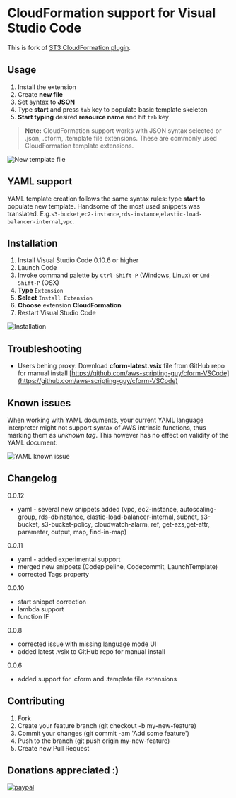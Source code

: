 CloudFormation support for Visual Studio Code 
===================

This is fork of [ST3 CloudFormation plugin](https://github.com/beaknit/cform).


Usage
-------------

 1. Install the extension
 2. Create **new file**
 3. Set syntax to **JSON**
 4. Type **start** and press ```tab``` key to populate basic template skeleton
 5. **Start typing** desired **resource name** and hit ```tab``` key


> **Note:** CloudFormation support works with JSON syntax selected or .json, .cform, .template file extensions. These are commonly used CloudFormation template extensions.

![New template file](https://raw.githubusercontent.com/aws-scripting-guy/cform-VSCode/master/assets/new_template_file.gif)


YAML support
-------------------

YAML template creation follows the same syntax rules: type **start** to populate new template. Handsome of the most used snippets was translated. E.g.```s3-bucket```,```ec2-instance```,```rds-instance```,```elastic-load-balancer-internal```,```vpc```.

Installation
-------------------

 1. Install Visual Studio Code 0.10.6 or higher
 2. Launch Code
 3. Invoke command palette by ```Ctrl-Shift-P``` (Windows, Linux) or ```Cmd-Shift-P``` (OSX)
 4. **Type** ```Extension```
 4. **Select** ```Install Extension```
 5. **Choose** extension **CloudFormation**
 6. Restart Visual Studio Code

![Installation](https://raw.githubusercontent.com/aws-scripting-guy/cform-VSCode/master/assets/install_extension.gif)

Troubleshooting
-------------------

* Users behing proxy: 
Download  **cform-latest.vsix** file from GitHub repo for manual install
[https://github.com/aws-scripting-guy/cform-VSCode](https://github.com/aws-scripting-guy/cform-VSCode)

Known issues
-------------------

When working with YAML documents, your current YAML language interpreter might not support syntax of AWS intrinsic functions, thus marking them as *unknown tag*. 
This however has no effect on validity of the YAML document. 

![YAML known issue](https://raw.githubusercontent.com/aws-scripting-guy/cform-VSCode/master/assets/known_issue1.png)

Changelog
-------------------
0.0.12
* yaml - several new snippets added (vpc, ec2-instance, autoscaling-group, rds-dbinstance, elastic-load-balancer-internal, subnet, s3-bucket, s3-bucket-policy, cloudwatch-alarm, ref, get-azs,get-attr, parameter, output, map, find-in-map) 

0.0.11
* yaml - added experimental support 
* merged new snippets (Codepipeline, Codecommit, LaunchTemplate)
* corrected Tags property

0.0.10
* start snippet correction
* lambda support
* function IF

0.0.8
* corrected issue with missing language mode UI
* added latest .vsix to GitHub repo for manual install

0.0.6
* added support for .cform and .template file extensions

Contributing
-------------------

1. Fork
2. Create your feature branch (git checkout -b my-new-feature)
3. Commit your changes (git commit -am 'Add some feature')
4. Push to the branch (git push origin my-new-feature)
5. Create new Pull Request

Donations appreciated :)
-------------------

[![paypal](https://www.paypalobjects.com/en_US/i/btn/btn_donateCC_LG.gif)](https://www.paypal.com/cgi-bin/webscr?cmd=_donations&business=5DE3L7KRM6RB8&lc=US&item_name=AWS%20Scripting%20Guy&currency_code=USD&bn=PP%2dDonationsBF%3abtn_donate_LG%2egif%3aNonHosted)

